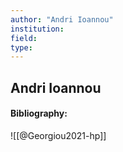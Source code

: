 ```yaml
---
author: "Andri Ioannou"
institution:
field:
type:
---
```


## Andri Ioannou
#### Bibliography:

![[@Georgiou2021-hp]]